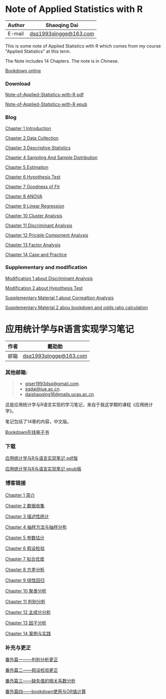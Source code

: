 # Note of Applied Statistics with R

|Author|Shaoqing Dai|
|---|---|
|E-mail|dsq1993qingge@163.com|

This is some note of Applied Statistics with R which comes from my course "Applied Statistics" at this term.

The Note includes 14 Chapters. The note is in Chinese.

[Bookdown online](http://gisersqdai.top/Note-of-Applied-Statistics-with-R-Book/)

### Download
[Note-of-Applied-Statistics-with-R pdf](http://science.gisersqdai.top/NBAPR%2Fnote-of-applied-statistics-with-r-book.pdf)

[Note-of-Applied-Statistics-with-R epub](http://science.gisersqdai.top/NBAPR%2Fnote-of-applied-statistics-with-r-book.epub)

### Blog
[Chapter 1 Introduction](https://gisersqdai.top/2017/05/02/%E5%BA%94%E7%94%A8%E7%BB%9F%E8%AE%A1%E5%AD%A6%E4%B8%8ER%E8%AF%AD%E8%A8%80%E5%AE%9E%E7%8E%B0%E5%AD%A6%E4%B9%A0%E7%AC%94%E8%AE%B0%EF%BC%88%E4%B8%80%EF%BC%89%E2%80%94%E2%80%94%E7%AE%80%E4%BB%8B/)

[Chapter 2 Data Collection](https://gisersqdai.top/2017/05/04/%E5%BA%94%E7%94%A8%E7%BB%9F%E8%AE%A1%E5%AD%A6%E4%B8%8ER%E8%AF%AD%E8%A8%80%E5%AE%9E%E7%8E%B0%E5%AD%A6%E4%B9%A0%E7%AC%94%E8%AE%B0%EF%BC%88%E4%BA%8C%EF%BC%89%E2%80%94%E2%80%94%E6%95%B0%E6%8D%AE%E6%94%B6%E9%9B%86/)

[Chapter 3 Descriptive Statistics](https://gisersqdai.top/2017/05/05/%E5%BA%94%E7%94%A8%E7%BB%9F%E8%AE%A1%E5%AD%A6%E4%B8%8ER%E8%AF%AD%E8%A8%80%E5%AE%9E%E7%8E%B0%E5%AD%A6%E4%B9%A0%E7%AC%94%E8%AE%B0%EF%BC%88%E4%B8%89%EF%BC%89%E2%80%94%E2%80%94%E6%8F%8F%E8%BF%B0%E6%80%A7%E7%BB%9F%E8%AE%A1/)

[Chapter 4 Sampling And Sample Distribution](https://gisersqdai.top/2017/05/06/%E5%BA%94%E7%94%A8%E7%BB%9F%E8%AE%A1%E5%AD%A6%E4%B8%8ER%E8%AF%AD%E8%A8%80%E5%AE%9E%E7%8E%B0%E5%AD%A6%E4%B9%A0%E7%AC%94%E8%AE%B0%EF%BC%88%E5%9B%9B%EF%BC%89%E2%80%94%E2%80%94%E6%8A%BD%E6%A0%B7%E6%96%B9%E6%B3%95%E4%B8%8E%E6%8A%BD%E6%A0%B7%E5%88%86%E5%B8%83/)

[Chapter 5 Estimation](https://gisersqdai.top/2017/05/07/%E5%BA%94%E7%94%A8%E7%BB%9F%E8%AE%A1%E5%AD%A6%E4%B8%8ER%E8%AF%AD%E8%A8%80%E5%AE%9E%E7%8E%B0%E5%AD%A6%E4%B9%A0%E7%AC%94%E8%AE%B0%EF%BC%88%E4%BA%94%EF%BC%89%E2%80%94%E2%80%94%E5%8F%82%E6%95%B0%E4%BC%B0%E8%AE%A1/)

[Chapter 6 Hypothesis Test](https://gisersqdai.top/2017/05/08/%E5%BA%94%E7%94%A8%E7%BB%9F%E8%AE%A1%E5%AD%A6%E4%B8%8ER%E8%AF%AD%E8%A8%80%E5%AE%9E%E7%8E%B0%E5%AD%A6%E4%B9%A0%E7%AC%94%E8%AE%B0%EF%BC%88%E5%85%AD%EF%BC%89%E2%80%94%E2%80%94%E5%81%87%E8%AE%BE%E6%A3%80%E9%AA%8C/) 

[Chapter 7 Goodness of Fit](https://gisersqdai.top/2017/05/10/%E5%BA%94%E7%94%A8%E7%BB%9F%E8%AE%A1%E5%AD%A6%E4%B8%8ER%E8%AF%AD%E8%A8%80%E5%AE%9E%E7%8E%B0%E5%AD%A6%E4%B9%A0%E7%AC%94%E8%AE%B0%EF%BC%88%E4%B8%83%EF%BC%89%E2%80%94%E2%80%94%E6%8B%9F%E5%90%88%E4%BC%98%E5%BA%A6%E6%A3%80%E9%AA%8C/)  

[Chapter 8 ANOVA](https://gisersqdai.top/2017/06/11/%E5%BA%94%E7%94%A8%E7%BB%9F%E8%AE%A1%E5%AD%A6%E4%B8%8ER%E8%AF%AD%E8%A8%80%E5%AE%9E%E7%8E%B0%E5%AD%A6%E4%B9%A0%E7%AC%94%E8%AE%B0%EF%BC%88%E5%85%AB%EF%BC%89%E2%80%94%E2%80%94%E6%96%B9%E5%B7%AE%E5%88%86%E6%9E%90/)

[Chapter 9 Linear Regression](https://gisersqdai.top/2017/06/13/%E5%BA%94%E7%94%A8%E7%BB%9F%E8%AE%A1%E5%AD%A6%E4%B8%8ER%E8%AF%AD%E8%A8%80%E5%AE%9E%E7%8E%B0%E5%AD%A6%E4%B9%A0%E7%AC%94%E8%AE%B0%EF%BC%88%E4%B9%9D%EF%BC%89%E2%80%94%E2%80%94%E7%BA%BF%E6%80%A7%E5%9B%9E%E5%BD%92/)

[Chapter 10 Cluster Analysis](https://gisersqdai.top/2017/06/21/%E5%BA%94%E7%94%A8%E7%BB%9F%E8%AE%A1%E5%AD%A6%E4%B8%8ER%E8%AF%AD%E8%A8%80%E5%AE%9E%E7%8E%B0%E5%AD%A6%E4%B9%A0%E7%AC%94%E8%AE%B0%EF%BC%88%E5%8D%81%EF%BC%89%E2%80%94%E2%80%94%E8%81%9A%E7%B1%BB%E5%88%86%E6%9E%90/)

[Chapter 11 Discriminant Analysis](https://gisersqdai.top/2017/09/11/%E5%BA%94%E7%94%A8%E7%BB%9F%E8%AE%A1%E5%AD%A6%E4%B8%8ER%E8%AF%AD%E8%A8%80%E5%AE%9E%E7%8E%B0%E5%AD%A6%E4%B9%A0%E7%AC%94%E8%AE%B0%EF%BC%88%E5%8D%81%E4%B8%80%EF%BC%89%E2%80%94%E2%80%94%E5%88%A4%E5%88%AB%E5%88%86%E6%9E%90/)

[Chapter 12 Priciple Component Analysis](https://gisersqdai.top/2017/09/22/%E5%BA%94%E7%94%A8%E7%BB%9F%E8%AE%A1%E5%AD%A6%E4%B8%8ER%E8%AF%AD%E8%A8%80%E5%AE%9E%E7%8E%B0%E5%AD%A6%E4%B9%A0%E7%AC%94%E8%AE%B0%EF%BC%88%E5%8D%81%E4%BA%8C%EF%BC%89%E2%80%94%E2%80%94%E4%B8%BB%E6%88%90%E5%88%86%E5%88%86%E6%9E%90/)

[Chapter 13 Factor Analysis](https://gisersqdai.top/2017/10/06/%E5%BA%94%E7%94%A8%E7%BB%9F%E8%AE%A1%E5%AD%A6%E4%B8%8ER%E8%AF%AD%E8%A8%80%E5%AE%9E%E7%8E%B0%E5%AD%A6%E4%B9%A0%E7%AC%94%E8%AE%B0%EF%BC%88%E5%8D%81%E4%B8%89%EF%BC%89%E2%80%94%E2%80%94%E5%9B%A0%E5%AD%90%E5%88%86%E6%9E%90/)

[Chapter 14 Case and Practice](https://gisersqdai.top/2017/10/08/%E5%BA%94%E7%94%A8%E7%BB%9F%E8%AE%A1%E5%AD%A6%E4%B8%8ER%E8%AF%AD%E8%A8%80%E5%AE%9E%E7%8E%B0%E5%AD%A6%E4%B9%A0%E7%AC%94%E8%AE%B0%EF%BC%88%E5%8D%81%E5%9B%9B%EF%BC%89%E2%80%94%E2%80%94%E6%A1%88%E4%BE%8B%E4%B8%8E%E5%AE%9E%E8%B7%B5/)

### Supplementary and modification

[Modification 1 about Discriminant Analysis](http://gisersqdai.top/2019/01/10/%E5%BA%94%E7%94%A8%E7%BB%9F%E8%AE%A1%E5%AD%A6%E4%B8%8ER%E8%AF%AD%E8%A8%80%E5%AE%9E%E7%8E%B0%E7%AC%94%E8%AE%B0%EF%BC%88%E7%95%AA%E5%A4%96%E7%AF%87%E4%B8%80%EF%BC%89/)

[Modification 2 about Hypothesis Test](http://gisersqdai.top/2020/02/19/%E5%BA%94%E7%94%A8%E7%BB%9F%E8%AE%A1%E5%AD%A6%E4%B8%8ER%E8%AF%AD%E8%A8%80%E5%AE%9E%E7%8E%B0%E7%AC%94%E8%AE%B0%EF%BC%88%E7%95%AA%E5%A4%96%E7%AF%87%E4%BA%8C%EF%BC%89%E2%80%94%E2%80%94%E5%81%87%E8%AE%BE%E6%A3%80%E9%AA%8C%E6%9B%B4%E6%AD%A3/)

[Supplementary Material 1 about Correaltion Analysis](http://gisersqdai.top/2020/03/30/%E5%BA%94%E7%94%A8%E7%BB%9F%E8%AE%A1%E5%AD%A6%E4%B8%8ER%E8%AF%AD%E8%A8%80%E5%AE%9E%E7%8E%B0%E7%AC%94%E8%AE%B0%EF%BC%88%E7%95%AA%E5%A4%96%E7%AF%87%E4%B8%89%EF%BC%89%E2%80%94%E2%80%94%E7%BC%BA%E5%A4%B1%E5%80%BC%E7%9A%84%E7%9B%B8%E5%85%B3%E7%B3%BB%E6%95%B0%E5%88%86%E6%9E%90/)

[Supplementary Material 2 abou bookdown and odds ratio calculation](http://gisersqdai.top/2021/03/16/%E5%BA%94%E7%94%A8%E7%BB%9F%E8%AE%A1%E5%AD%A6%E4%B8%8ER%E8%AF%AD%E8%A8%80%E5%AE%9E%E7%8E%B0%E7%AC%94%E8%AE%B0%EF%BC%88%E7%95%AA%E5%A4%96%E7%AF%87%E5%9B%9B%EF%BC%89%E2%80%94%E2%80%94bookdown%E4%BD%BF%E7%94%A8%E4%B8%8EOR%E5%80%BC%E8%AE%A1%E7%AE%97/)

# 应用统计学与R语言实现学习笔记

|作者|戴劭勍|
|---|---|
|邮箱|dsq1993qingge@163.com|

### 其他邮箱:
>* giser1993dsq@gmail.com. 
>* sqdai@iue.ac.cn. 
>* daishaoqing16@mails.ucas.ac.cn.

这是应用统计学与R语言实现的学习笔记，来自于我这学期的课程《应用统计学》。

笔记包括了14章的内容，中文版。

[Bookdown在线电子书](http://gisersqdai.top/Note-of-Applied-Statistics-with-R-Book/)

### 下载
[应用统计学与R与语言实现笔记 pdf版](http://science.gisersqdai.top/NBAPR%2Fnote-of-applied-statistics-with-r-book.pdf)

[应用统计学与R与语言实现笔记 epub版](http://science.gisersqdai.top/NBAPR%2Fnote-of-applied-statistics-with-r-book.epub)

### 博客链接
[Chapter 1 简介](https://gisersqdai.top/2017/05/02/%E5%BA%94%E7%94%A8%E7%BB%9F%E8%AE%A1%E5%AD%A6%E4%B8%8ER%E8%AF%AD%E8%A8%80%E5%AE%9E%E7%8E%B0%E5%AD%A6%E4%B9%A0%E7%AC%94%E8%AE%B0%EF%BC%88%E4%B8%80%EF%BC%89%E2%80%94%E2%80%94%E7%AE%80%E4%BB%8B/)

[Chapter 2 数据收集](https://gisersqdai.top/2017/05/04/%E5%BA%94%E7%94%A8%E7%BB%9F%E8%AE%A1%E5%AD%A6%E4%B8%8ER%E8%AF%AD%E8%A8%80%E5%AE%9E%E7%8E%B0%E5%AD%A6%E4%B9%A0%E7%AC%94%E8%AE%B0%EF%BC%88%E4%BA%8C%EF%BC%89%E2%80%94%E2%80%94%E6%95%B0%E6%8D%AE%E6%94%B6%E9%9B%86/)

[Chapter 3 描述性统计](https://gisersqdai.top/2017/05/05/%E5%BA%94%E7%94%A8%E7%BB%9F%E8%AE%A1%E5%AD%A6%E4%B8%8ER%E8%AF%AD%E8%A8%80%E5%AE%9E%E7%8E%B0%E5%AD%A6%E4%B9%A0%E7%AC%94%E8%AE%B0%EF%BC%88%E4%B8%89%EF%BC%89%E2%80%94%E2%80%94%E6%8F%8F%E8%BF%B0%E6%80%A7%E7%BB%9F%E8%AE%A1/)

[Chapter 4 抽样方法与抽样分布](https://gisersqdai.top/2017/05/06/%E5%BA%94%E7%94%A8%E7%BB%9F%E8%AE%A1%E5%AD%A6%E4%B8%8ER%E8%AF%AD%E8%A8%80%E5%AE%9E%E7%8E%B0%E5%AD%A6%E4%B9%A0%E7%AC%94%E8%AE%B0%EF%BC%88%E5%9B%9B%EF%BC%89%E2%80%94%E2%80%94%E6%8A%BD%E6%A0%B7%E6%96%B9%E6%B3%95%E4%B8%8E%E6%8A%BD%E6%A0%B7%E5%88%86%E5%B8%83/)

[Chapter 5 参数估计](https://gisersqdai.top/2017/05/07/%E5%BA%94%E7%94%A8%E7%BB%9F%E8%AE%A1%E5%AD%A6%E4%B8%8ER%E8%AF%AD%E8%A8%80%E5%AE%9E%E7%8E%B0%E5%AD%A6%E4%B9%A0%E7%AC%94%E8%AE%B0%EF%BC%88%E4%BA%94%EF%BC%89%E2%80%94%E2%80%94%E5%8F%82%E6%95%B0%E4%BC%B0%E8%AE%A1/)

[Chapter 6 假设检验](https://gisersqdai.top/2017/05/08/%E5%BA%94%E7%94%A8%E7%BB%9F%E8%AE%A1%E5%AD%A6%E4%B8%8ER%E8%AF%AD%E8%A8%80%E5%AE%9E%E7%8E%B0%E5%AD%A6%E4%B9%A0%E7%AC%94%E8%AE%B0%EF%BC%88%E5%85%AD%EF%BC%89%E2%80%94%E2%80%94%E5%81%87%E8%AE%BE%E6%A3%80%E9%AA%8C/)

[Chapter 7 拟合优度](https://gisersqdai.top/2017/05/10/%E5%BA%94%E7%94%A8%E7%BB%9F%E8%AE%A1%E5%AD%A6%E4%B8%8ER%E8%AF%AD%E8%A8%80%E5%AE%9E%E7%8E%B0%E5%AD%A6%E4%B9%A0%E7%AC%94%E8%AE%B0%EF%BC%88%E4%B8%83%EF%BC%89%E2%80%94%E2%80%94%E6%8B%9F%E5%90%88%E4%BC%98%E5%BA%A6%E6%A3%80%E9%AA%8C/) 

[Chapter 8 方差分析](https://gisersqdai.top/2017/06/11/%E5%BA%94%E7%94%A8%E7%BB%9F%E8%AE%A1%E5%AD%A6%E4%B8%8ER%E8%AF%AD%E8%A8%80%E5%AE%9E%E7%8E%B0%E5%AD%A6%E4%B9%A0%E7%AC%94%E8%AE%B0%EF%BC%88%E5%85%AB%EF%BC%89%E2%80%94%E2%80%94%E6%96%B9%E5%B7%AE%E5%88%86%E6%9E%90/)

[Chapter 9 线性回归](https://gisersqdai.top/2017/06/13/%E5%BA%94%E7%94%A8%E7%BB%9F%E8%AE%A1%E5%AD%A6%E4%B8%8ER%E8%AF%AD%E8%A8%80%E5%AE%9E%E7%8E%B0%E5%AD%A6%E4%B9%A0%E7%AC%94%E8%AE%B0%EF%BC%88%E4%B9%9D%EF%BC%89%E2%80%94%E2%80%94%E7%BA%BF%E6%80%A7%E5%9B%9E%E5%BD%92/)

[Chapter 10 聚类分析](https://gisersqdai.top/2017/06/21/%E5%BA%94%E7%94%A8%E7%BB%9F%E8%AE%A1%E5%AD%A6%E4%B8%8ER%E8%AF%AD%E8%A8%80%E5%AE%9E%E7%8E%B0%E5%AD%A6%E4%B9%A0%E7%AC%94%E8%AE%B0%EF%BC%88%E5%8D%81%EF%BC%89%E2%80%94%E2%80%94%E8%81%9A%E7%B1%BB%E5%88%86%E6%9E%90/)

[Chapter 11 判别分析](https://gisersqdai.top/2017/09/11/%E5%BA%94%E7%94%A8%E7%BB%9F%E8%AE%A1%E5%AD%A6%E4%B8%8ER%E8%AF%AD%E8%A8%80%E5%AE%9E%E7%8E%B0%E5%AD%A6%E4%B9%A0%E7%AC%94%E8%AE%B0%EF%BC%88%E5%8D%81%E4%B8%80%EF%BC%89%E2%80%94%E2%80%94%E5%88%A4%E5%88%AB%E5%88%86%E6%9E%90/)

[Chapter 12 主成分分析](https://gisersqdai.top/2017/09/22/%E5%BA%94%E7%94%A8%E7%BB%9F%E8%AE%A1%E5%AD%A6%E4%B8%8ER%E8%AF%AD%E8%A8%80%E5%AE%9E%E7%8E%B0%E5%AD%A6%E4%B9%A0%E7%AC%94%E8%AE%B0%EF%BC%88%E5%8D%81%E4%BA%8C%EF%BC%89%E2%80%94%E2%80%94%E4%B8%BB%E6%88%90%E5%88%86%E5%88%86%E6%9E%90/)

[Chapter 13 因子分析](https://gisersqdai.top/2017/10/06/%E5%BA%94%E7%94%A8%E7%BB%9F%E8%AE%A1%E5%AD%A6%E4%B8%8ER%E8%AF%AD%E8%A8%80%E5%AE%9E%E7%8E%B0%E5%AD%A6%E4%B9%A0%E7%AC%94%E8%AE%B0%EF%BC%88%E5%8D%81%E4%B8%89%EF%BC%89%E2%80%94%E2%80%94%E5%9B%A0%E5%AD%90%E5%88%86%E6%9E%90/)

[Chapter 14 案例与实践](https://gisersqdai.top/2017/10/08/%E5%BA%94%E7%94%A8%E7%BB%9F%E8%AE%A1%E5%AD%A6%E4%B8%8ER%E8%AF%AD%E8%A8%80%E5%AE%9E%E7%8E%B0%E5%AD%A6%E4%B9%A0%E7%AC%94%E8%AE%B0%EF%BC%88%E5%8D%81%E5%9B%9B%EF%BC%89%E2%80%94%E2%80%94%E6%A1%88%E4%BE%8B%E4%B8%8E%E5%AE%9E%E8%B7%B5/)

### 补充与更正

[番外篇一——判别分析更正](http://gisersqdai.top/2019/01/10/%E5%BA%94%E7%94%A8%E7%BB%9F%E8%AE%A1%E5%AD%A6%E4%B8%8ER%E8%AF%AD%E8%A8%80%E5%AE%9E%E7%8E%B0%E7%AC%94%E8%AE%B0%EF%BC%88%E7%95%AA%E5%A4%96%E7%AF%87%E4%B8%80%EF%BC%89/)

[番外篇二——假设检验更正](http://gisersqdai.top/2020/02/19/%E5%BA%94%E7%94%A8%E7%BB%9F%E8%AE%A1%E5%AD%A6%E4%B8%8ER%E8%AF%AD%E8%A8%80%E5%AE%9E%E7%8E%B0%E7%AC%94%E8%AE%B0%EF%BC%88%E7%95%AA%E5%A4%96%E7%AF%87%E4%BA%8C%EF%BC%89%E2%80%94%E2%80%94%E5%81%87%E8%AE%BE%E6%A3%80%E9%AA%8C%E6%9B%B4%E6%AD%A3/)

[番外篇三——缺失值的相关系数分析](http://gisersqdai.top/2020/03/30/%E5%BA%94%E7%94%A8%E7%BB%9F%E8%AE%A1%E5%AD%A6%E4%B8%8ER%E8%AF%AD%E8%A8%80%E5%AE%9E%E7%8E%B0%E7%AC%94%E8%AE%B0%EF%BC%88%E7%95%AA%E5%A4%96%E7%AF%87%E4%B8%89%EF%BC%89%E2%80%94%E2%80%94%E7%BC%BA%E5%A4%B1%E5%80%BC%E7%9A%84%E7%9B%B8%E5%85%B3%E7%B3%BB%E6%95%B0%E5%88%86%E6%9E%90/)

[番外篇四——bookdown使用与OR值计算](http://gisersqdai.top/2021/03/16/%E5%BA%94%E7%94%A8%E7%BB%9F%E8%AE%A1%E5%AD%A6%E4%B8%8ER%E8%AF%AD%E8%A8%80%E5%AE%9E%E7%8E%B0%E7%AC%94%E8%AE%B0%EF%BC%88%E7%95%AA%E5%A4%96%E7%AF%87%E5%9B%9B%EF%BC%89%E2%80%94%E2%80%94bookdown%E4%BD%BF%E7%94%A8%E4%B8%8EOR%E5%80%BC%E8%AE%A1%E7%AE%97/)
